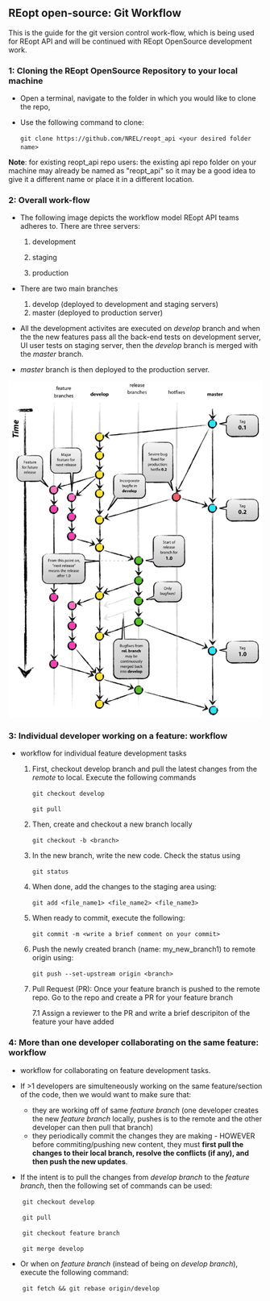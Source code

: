## REopt open-source: Git Workflow

This is the guide for the git version control work-flow, which is being used for REopt API and will be continued with REopt OpenSource development work.

### 1: Cloning the REopt OpenSource Repository to your local machine
- Open a terminal, navigate to the folder in which you would like to clone the repo,
- Use the following command to clone:

	`git clone https://github.com/NREL/reopt_api <your desired folder name> `

**Note**: for existing reopt_api repo users: the existing api repo folder on your machine may already be named as "reopt_api" so it may be a good idea to give it a different name or place it in a different location.

### 2: Overall work-flow
- The following  image depicts the workflow model REopt API teams adheres to. There are three servers:

	1. development

	2. staging

	3. production

- There are two main branches
	1. develop (deployed to development and staging servers)
	2. master (deployed to production server)


- All the development activites are executed on _develop_ branch and when the the new features pass all the back-end tests on development server, UI user tests on staging server, then the _develop_ branch is merged with the _master_ branch.
- _master_ branch is then deployed to the production server.


![git workflow model](git_workflow_model.png)







### 3: Individual developer working on a feature: workflow

- workflow for individual feature development tasks
	1. First, checkout develop branch and pull the latest changes from the _remote_ to local. Execute the following commands

		`git checkout develop`

		`git pull`
	
	2. Then, create and checkout a new branch locally

		`git checkout -b <branch>`
		
	3. In the new branch, write the new code. Check the status using

		`git status`
	
	4. When done, add the changes to the staging area using:

		`git add <file_name1> <file_name2> <file_name3>`
		
	5. When ready to commit, execute the following:

		`git commit -m <write a brief comment on your commit>`
		
	6. Push the newly created branch (name: my_new_branch1)  to remote origin using:

		`git push --set-upstream origin <branch>`
		
	7. Pull Request (PR): Once your feature branch is pushed to the remote repo. Go to the repo and create a PR for your feature branch

		7.1 Assign a reviewer to the PR and write a brief descripiton of the feature your have added

### 4: More than one developer collaborating on the same feature: workflow

- workflow for collaborating on feature development tasks.

- If >1 developers are simulteneously working on the same feature/section of the code, then we would want to make sure that:
	- they are working off of same _feature branch_ (one developer creates the new _feature branch_ locally, pushes is to the remote and the other developer can then pull that branch)
	- they periodically commit the changes they are making - HOWEVER before commiting/pushing new content, they must **first pull the changes to their local branch, resolve the conflicts (if any),  and then push the new updates**.


- If the intent is to pull the changes from _develop branch_ to the _feature branch_, then the following set of commands can be used:

  ​   `git checkout develop`

  ​	`git pull`

  ​	`git checkout feature branch`

  ​	`git merge develop`

- Or when on _feature branch_ (instead of being on _develop branch_), execute the following command:

  ​	`git fetch && git rebase origin/develop`